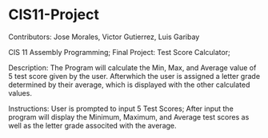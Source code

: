 # CIS11-Project

Contributors: Jose Morales, Victor Gutierrez, Luis Garibay

CIS 11 Assembly Programming; Final Project: Test Score Calculator;

Description: The Program will calculate the Min, Max, and Average value of 5 test score given by the user.
Afterwhich the user is assigned a letter grade determined by their average, which is displayed with 
the other calculated values.

Instructions: User is prompted to input 5 Test Scores; After input the program will display the 
Minimum, Maximum, and Average test scores as well as the letter grade associted with the average.
